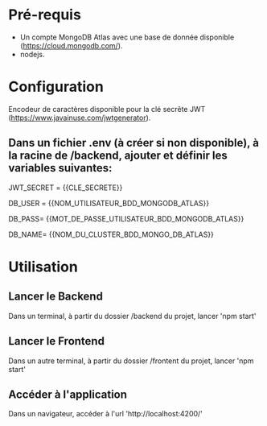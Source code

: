 # Pré-requis

- Un compte MongoDB Atlas avec une base de donnée disponible (https://cloud.mongodb.com/).
- nodejs.

# Configuration

Encodeur de caractères disponible pour la clé secrête JWT (https://www.javainuse.com/jwtgenerator).

## Dans un fichier .env (à créer si non disponible), à la racine de /backend, ajouter et définir les variables suivantes:

JWT_SECRET = {{CLE_SECRETE}}

DB_USER = {{NOM_UTILISATEUR_BDD_MONGODB_ATLAS}}

DB_PASS= {{MOT_DE_PASSE_UTILISATEUR_BDD_MONGODB_ATLAS}}

DB_NAME= {{NOM_DU_CLUSTER_BDD_MONGO_DB_ATLAS}}

# Utilisation

## Lancer le Backend

Dans un terminal, à partir du dossier /backend du projet, lancer 'npm start'

## Lancer le Frontend

Dans un autre terminal, à partir du dossier /frontent du projet, lancer 'npm start'

## Accéder à l'application
Dans un navigateur, accéder à l'url 'http://localhost:4200/'